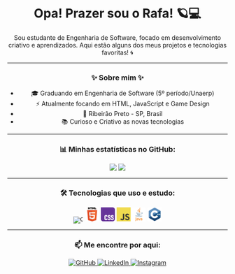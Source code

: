 <div align="center">

# Opa! Prazer sou o Rafa! 🪐💻

<p>Sou estudante de Engenharia de Software, focado em desenvolvimento criativo e aprendizados. Aqui estão alguns dos meus projetos e tecnologias favoritas! 🌀</p>

---

### ✨ Sobre mim ✨
- 🎓 Graduando em Engenharia de Software (5º período/Unaerp)
- ⚡ Atualmente focando em HTML, JavaScript e Game Design 
- 📍 Ribeirão Preto - SP, Brasil
- 📚 Curioso e Criativo as novas tecnologias

---

### 📊 Minhas estatísticas no GitHub:

<p align="center">
 <img src="https://github-readme-stats.vercel.app/api?username=DevRigby&show_icons=true&theme=dark&count_private=true" height="150em" />
 <img src="https://github-readme-stats.vercel.app/api/top-langs/?username=DevRigby&layout=compact&theme=dark" height="150em" />
</p>

---

### 🛠 Tecnologias que uso e estudo:

 <code><img height="32" src="https://cdn.iconscout.com/icon/free/png-512/c-programming-569564.png" alt="C"/></code>
  <code><img height="32" src="https://raw.githubusercontent.com/github/explore/80688e429a7d4ef2fca1e82350fe8e3517d3494d/topics/html/html.png" alt="HTML5"/></code>
  <code><img height="32" src="https://raw.githubusercontent.com/github/explore/80688e429a7d4ef2fca1e82350fe8e3517d3494d/topics/css/css.png" alt="CSS"/></code>
  <code><img height="32" src="https://raw.githubusercontent.com/github/explore/80688e429a7d4ef2fca1e82350fe8e3517d3494d/topics/javascript/javascript.png" alt="Javascript"/></code>
  <code><img height="32" src="https://raw.githubusercontent.com/github/explore/80688e429a7d4ef2fca1e82350fe8e3517d3494d/topics/java/java.png" alt="Java"/></code>
  <code><img height="32" src="https://raw.githubusercontent.com/github/explore/80688e429a7d4ef2fca1e82350fe8e3517d3494d/topics/cpp/cpp.png" alt="C++"/></code>
>
>
---

### 📫 Me encontre por aqui:

<a href="https://github.com/DevRigby">
  <img src="https://img.shields.io/badge/GitHub-000000?style=for-the-badge&logo=github&logoColor=white" alt="GitHub"/>
</a>
<a href="https://www.linkedin.com/in/rafaelmeleporto">
  <img src="https://img.shields.io/badge/LinkedIn-0A66C2?style=for-the-badge&logo=linkedin&logoColor=white" alt="LinkedIn"/>
</a>
<a href="https://www.instagram.com/rmporto">
  <img src="https://img.shields.io/badge/Instagram-E4405F?style=for-the-badge&logo=instagram&logoColor=white" alt="Instagram"/>
</a>

</div>
